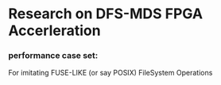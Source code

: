 # Research on DFS-MDS FPGA Accerleration

### performance case set:
For imitating FUSE-LIKE (or say POSIX) FileSystem Operations
